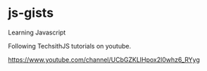 # js-gists

Learning Javascript 

Following TechsithJS tutorials on youtube.

https://www.youtube.com/channel/UCbGZKLIHpox2l0whz6_RYyg
